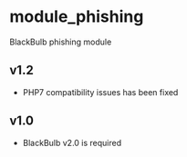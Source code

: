 module_phishing
==============

BlackBulb phishing module


v1.2
---------------------------------
- PHP7 compatibility issues has been fixed


v1.0
---------------------------------
- BlackBulb v2.0 is required
